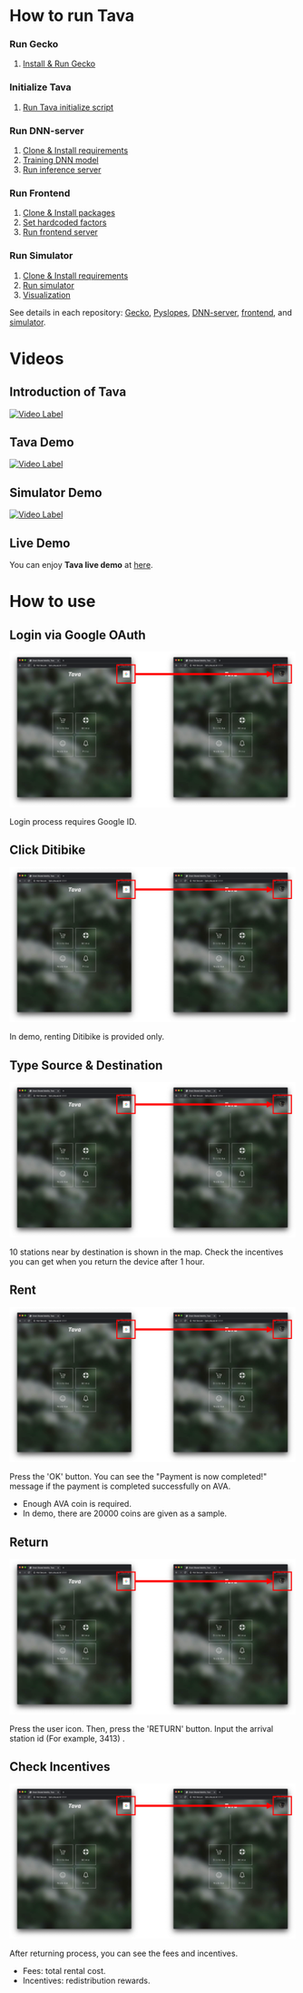 # How to run Tava

### Run Gecko

1. [Install & Run Gecko](./docs/gecko.md#install--run-gecko)

### Initialize Tava

1. [Run Tava initialize script](./docs/Tava_init.md#run-tava-initialize-script)

### Run DNN-server

1. [Clone & Install requirements](./docs/DNN-server.md#clone--install-requirements)
2. [Training DNN model](./docs/DNN-server.md#training-model)
3. [Run inference server](./docs/DNN-server.md#run-inference-server)

### Run Frontend

1. [Clone & Install packages](./docs/frontend.md#clone--install-packages)
2. [Set hardcoded factors](./docs/frontend.md#set-hardcoded-factors)
4. [Run frontend server](./docs/frontend.md#run-server)

### Run Simulator

1. [Clone & Install requirements](./docs/simulator.md#clone--install-requirements)
2. [Run simulator](./docs/simulator.md#run-simulator)
3. [Visualization](./docs/simulator.md#visualization)

See details in each repository: [Gecko](https://github.com/t-ava/gecko), [Pyslopes](https://github.com/t-ava/pyslopes), [DNN-server](https://github.com/t-ava/citibike-DNN), [frontend](https://github.com/t-ava/tava-frontend), and [simulator](https://github.com/t-ava/tava-simulator).

# Videos

## Introduction of Tava

[![Video Label](http://img.youtube.com/vi/R-3okiePZ8I/0.jpg)](https://youtu.be/R-3okiePZ8I)

## Tava Demo

[![Video Label](http://img.youtube.com/vi/wMPhpTO8mtY/0.jpg)](https://youtu.be/wMPhpTO8mtY)

## Simulator Demo

[![Video Label](http://img.youtube.com/vi/WhE1Oc-RKbw/0.jpg)](https://youtu.be/WhE1Oc-RKbw)

## Live Demo

You can enjoy **Tava live demo** at [here](http://lynx.snu.ac.kr:8084/).

# How to use

## Login via Google OAuth

![1](./images/1.png)

Login process requires Google ID.

## Click Ditibike

![2](./images/1.png)

In demo, renting Ditibike is provided only.

## Type Source & Destination

![3](./images/1.png)

10 stations near by destination is shown in the map.
Check the incentives you can get when you return the device after 1 hour.

## Rent

![4](./images/1.png)

Press the 'OK' button.
You can see the "Payment is now completed!" message if the payment is completed successfully on AVA.
* Enough AVA coin is required.
* In demo, there are 20000 coins are given as a sample.

## Return

![5](./images/1.png)

Press the user icon. Then, press the 'RETURN' button.
Input the arrival station id (For example, 3413) .

## Check Incentives

![6](./images/1.png)

After returning process, you can see the fees and incentives.
* Fees: total rental cost.
* Incentives: redistribution rewards.

